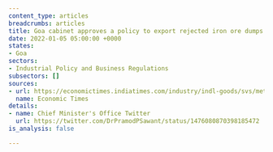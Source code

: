 ```yaml
---
content_type: articles
breadcrumbs: articles
title: Goa cabinet approves a policy to export rejected iron ore dumps
date: 2022-01-05 05:00:00 +0000
states:
- Goa
sectors:
- Industrial Policy and Business Regulations
subsectors: []
sources:
- url: https://economictimes.indiatimes.com/industry/indl-goods/svs/metals-mining/goa-govt-approves-policy-to-export-rejected-iron-ore/articleshow/88565730.cms
  name: Economic Times
details:
- name: Chief Minister's Office Twitter
  url: https://twitter.com/DrPramodPSawant/status/1476080870398185472
is_analysis: false

---
```

